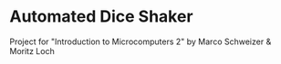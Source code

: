 # Automated Dice Shaker

Project for "Introduction to Microcomputers 2" by Marco Schweizer & Moritz Loch